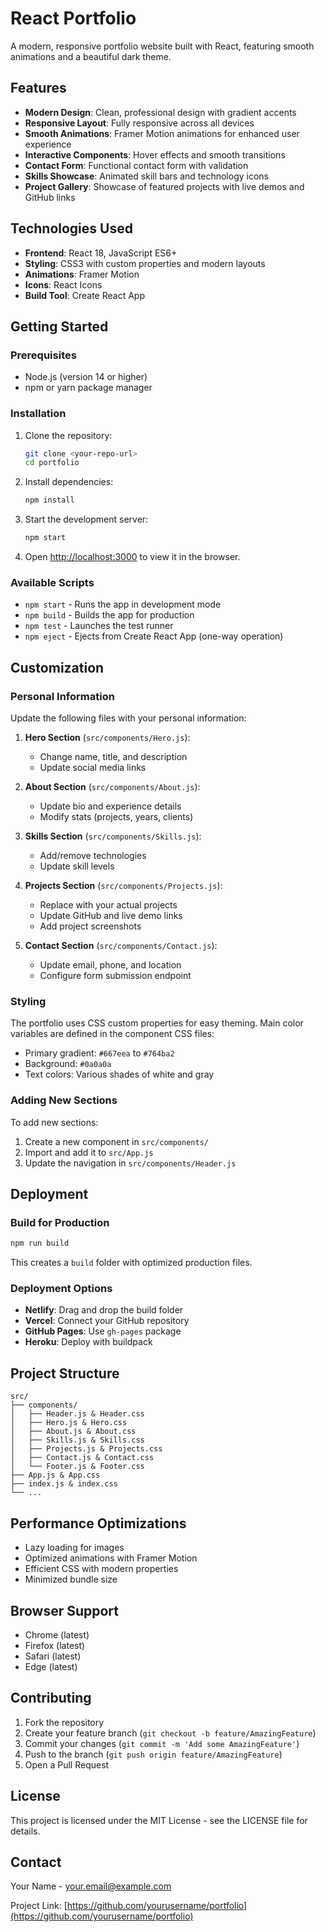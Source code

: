 # React Portfolio

A modern, responsive portfolio website built with React, featuring smooth animations and a beautiful dark theme.

## Features

- **Modern Design**: Clean, professional design with gradient accents
- **Responsive Layout**: Fully responsive across all devices
- **Smooth Animations**: Framer Motion animations for enhanced user experience
- **Interactive Components**: Hover effects and smooth transitions
- **Contact Form**: Functional contact form with validation
- **Skills Showcase**: Animated skill bars and technology icons
- **Project Gallery**: Showcase of featured projects with live demos and GitHub links

## Technologies Used

- **Frontend**: React 18, JavaScript ES6+
- **Styling**: CSS3 with custom properties and modern layouts
- **Animations**: Framer Motion
- **Icons**: React Icons
- **Build Tool**: Create React App

## Getting Started

### Prerequisites

- Node.js (version 14 or higher)
- npm or yarn package manager

### Installation

1. Clone the repository:
   ```bash
   git clone <your-repo-url>
   cd portfolio
   ```

2. Install dependencies:
   ```bash
   npm install
   ```

3. Start the development server:
   ```bash
   npm start
   ```

4. Open [http://localhost:3000](http://localhost:3000) to view it in the browser.

### Available Scripts

- `npm start` - Runs the app in development mode
- `npm build` - Builds the app for production
- `npm test` - Launches the test runner
- `npm eject` - Ejects from Create React App (one-way operation)

## Customization

### Personal Information

Update the following files with your personal information:

1. **Hero Section** (`src/components/Hero.js`):
   - Change name, title, and description
   - Update social media links

2. **About Section** (`src/components/About.js`):
   - Update bio and experience details
   - Modify stats (projects, years, clients)

3. **Skills Section** (`src/components/Skills.js`):
   - Add/remove technologies
   - Update skill levels

4. **Projects Section** (`src/components/Projects.js`):
   - Replace with your actual projects
   - Update GitHub and live demo links
   - Add project screenshots

5. **Contact Section** (`src/components/Contact.js`):
   - Update email, phone, and location
   - Configure form submission endpoint

### Styling

The portfolio uses CSS custom properties for easy theming. Main color variables are defined in the component CSS files:

- Primary gradient: `#667eea` to `#764ba2`
- Background: `#0a0a0a`
- Text colors: Various shades of white and gray

### Adding New Sections

To add new sections:

1. Create a new component in `src/components/`
2. Import and add it to `src/App.js`
3. Update the navigation in `src/components/Header.js`

## Deployment

### Build for Production

```bash
npm run build
```

This creates a `build` folder with optimized production files.

### Deployment Options

- **Netlify**: Drag and drop the build folder
- **Vercel**: Connect your GitHub repository
- **GitHub Pages**: Use `gh-pages` package
- **Heroku**: Deploy with buildpack

## Project Structure

```
src/
├── components/
│   ├── Header.js & Header.css
│   ├── Hero.js & Hero.css
│   ├── About.js & About.css
│   ├── Skills.js & Skills.css
│   ├── Projects.js & Projects.css
│   ├── Contact.js & Contact.css
│   └── Footer.js & Footer.css
├── App.js & App.css
├── index.js & index.css
└── ...
```

## Performance Optimizations

- Lazy loading for images
- Optimized animations with Framer Motion
- Efficient CSS with modern properties
- Minimized bundle size

## Browser Support

- Chrome (latest)
- Firefox (latest)
- Safari (latest)
- Edge (latest)

## Contributing

1. Fork the repository
2. Create your feature branch (`git checkout -b feature/AmazingFeature`)
3. Commit your changes (`git commit -m 'Add some AmazingFeature'`)
4. Push to the branch (`git push origin feature/AmazingFeature`)
5. Open a Pull Request

## License

This project is licensed under the MIT License - see the LICENSE file for details.

## Contact

Your Name - your.email@example.com

Project Link: [https://github.com/yourusername/portfolio](https://github.com/yourusername/portfolio)
